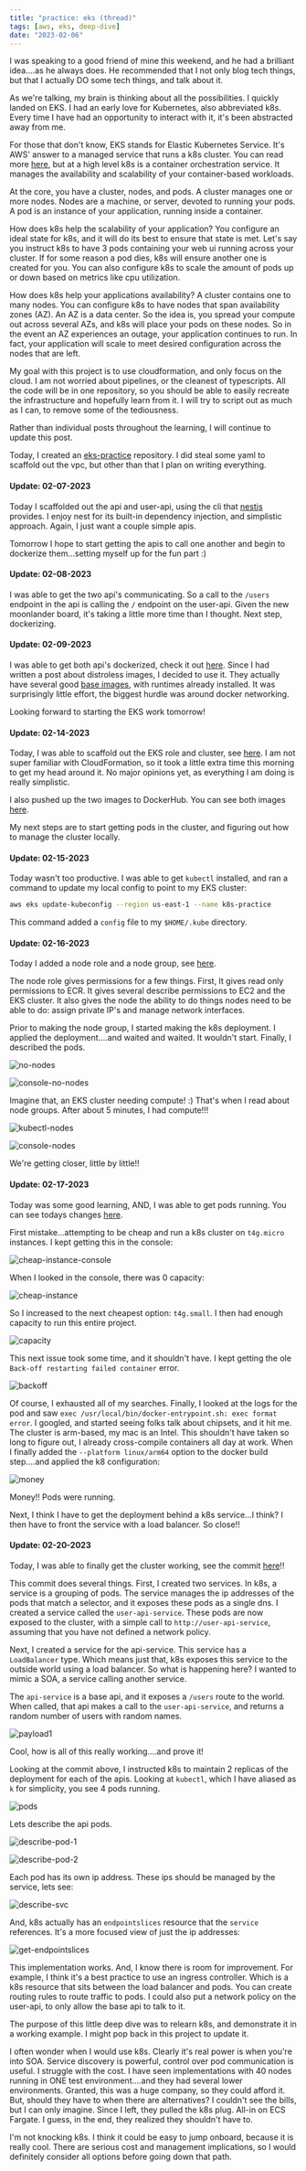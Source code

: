 ```yaml
---
title: "practice: eks (thread)"
tags: [aws, eks, deep-dive]
date: "2023-02-06"
---
```


I was speaking to a good friend of mine this weekend, and he had a brilliant idea....as he always does. He recommended that I not only blog tech things, but that I actually DO some tech things, and talk about it.

As we're talking, my brain is thinking about all the possibilities. I quickly landed on EKS. I had an early love for Kubernetes, also abbreviated k8s. Every time I have had an opportunity to interact with it, it's been abstracted away from me.

For those that don't know, EKS stands for Elastic Kubernetes Service. It's AWS' answer to a managed service that runs a k8s cluster. You can read more [here](https://aws.amazon.com/eks), but at a high level k8s is a container orchestration service. It manages the availability and scalability of your container-based workloads.

At the core, you have a cluster, nodes, and pods. A cluster manages one or more nodes. Nodes are a machine, or server, devoted to running your pods. A pod is an instance of your application, running inside a container.

How does k8s help the scalability of your application? You configure an ideal state for k8s, and it will do its best to ensure that state is met. Let's say you instruct k8s to have 3 pods containing your web ui running across your cluster. If for some reason a pod dies, k8s will ensure another one is created for you. You can also configure k8s to scale the amount of pods up or down based on metrics like cpu utilization.

How does k8s help your applications availability? A cluster contains one to many nodes. You can configure k8s to have nodes that span availability zones (AZ). An AZ is a data center. So the idea is, you spread your compute out across several AZs, and k8s will place your pods on these nodes. So in the event an AZ experiences an outage, your application continues to run. In fact, your application will scale to meet desired configuration across the nodes that are left.

My goal with this project is to use cloudformation, and only focus on the cloud. I am not worried about pipelines, or the cleanest of typescripts. All the code will be in one repository, so you should be able to easily recreate the infrastructure and hopefully learn from it. I will try to script out as much as I can, to remove some of the tediousness.

Rather than individual posts throughout the learning, I will continue to update this post.

Today, I created an [eks-practice](https://github.com/jamespgrant3/eks-practice) repository. I did steal some yaml to scaffold out the vpc, but other than that I plan on writing everything.

#### Update: 02-07-2023

Today I scaffolded out the api and user-api, using the cli that [nestjs](https://nestjs.com) provides. I enjoy nest for its built-in dependency injection, and simplistic approach. Again, I just want a couple simple apis.

Tomorrow I hope to start getting the apis to call one another and begin to dockerize them...setting myself up for the fun part :)

#### Update: 02-08-2023

I was able to get the two api's communicating. So a call to the `/users` endpoint in the api is calling the `/` endpoint on the user-api. Given the new moonlander board, it's taking a little more time than I thought. Next step, dockerizing.

#### Update: 02-09-2023

I was able to get both api's dockerized, check it out [here](https://github.com/jamespgrant3/eks-practice/commit/d4c8ca5a6503ececa0109fd8c338a7804d8b1c1c). Since I had written a post about distroless images, I decided to use it. They actually have several good [base images](https://github.com/GoogleContainerTools/distroless#what-images-are-available), with runtimes already installed. It was surprisingly little effort, the biggest hurdle was around docker networking.

Looking forward to starting the EKS work tomorrow!

#### Update: 02-14-2023

Today, I was able to scaffold out the EKS role and cluster, see [here](https://github.com/jamespgrant3/eks-practice/commit/d86f2908a7627c8d9753f5675460657c78709b7e). I am not super familiar with CloudFormation, so it took a little extra time this morning to get my head around it. No major opinions yet, as everything I am doing is really simplistic.

I also pushed up the two images to DockerHub. You can see both images [here](https://hub.docker.com/search?q=jamespgrant3).

My next steps are to start getting pods in the cluster, and figuring out how to manage the cluster locally.

#### Update: 02-15-2023

Today wasn't too productive. I was able to get `kubectl` installed, and ran a command to update my local config to point to my EKS cluster:

```sh
aws eks update-kubeconfig --region us-east-1 --name k8s-practice
```

This command added a `config` file to my `$HOME/.kube` directory.

#### Update: 02-16-2023

Today I added a node role and a node group, see [here](https://github.com/jamespgrant3/eks-practice/commit/77a297fe375bdd6c94b246d89d91fe6efb8c2f0).

The node role gives permissions for a few things. First, It gives read only permissions to ECR. It gives several describe permissions to EC2 and the EKS cluster. It also gives the node the ability to do things nodes need to be able to do: assign private IP's and manage network interfaces.

Prior to making the node group, I started making the k8s deployment. I applied the deployment....and waited and waited. It wouldn't start. Finally, I described the pods.

![no-nodes](/images/eks/no-nodes.png)

![console-no-nodes](/images/eks/console-no-nodes.png)

Imagine that, an EKS cluster needing compute! :) That's when I read about node groups. After about 5 minutes, I had compute!!!

![kubectl-nodes](/images/eks/kubectl-nodes.png)

![console-nodes](/images/eks/console-nodes.png)

We're getting closer, little by little!!

#### Update: 02-17-2023

Today was some good learning, AND, I was able to get pods running. You can see todays changes [here](https://github.com/jamespgrant3/eks-practice/commit/1b717d87cd70ff417012954fd5aa2bb066264f5e).

First mistake...attempting to be cheap and run a k8s cluster on `t4g.micro` instances. I kept getting this in the console:

![cheap-instance-console](/images/eks/cheap-instance-console.png)

When I looked in the console, there was 0 capacity:

![cheap-instance](/images/eks/cheap-instance.png)

So I increased to the next cheapest option: `t4g.small`. I then had enough capacity to run this entire project.

![capacity](/images/eks/capacity.png)

This next issue took some time, and it shouldn't have. I kept getting the ole `Back-off restarting failed container` error.

![backoff](/images/eks/backoff.png)

Of course, I exhausted all of my searches. Finally, I looked at the logs for the pod and saw `exec /usr/local/bin/docker-entrypoint.sh: exec format error`. I googled, and started seeing folks talk about chipsets, and it hit me. The cluster is arm-based, my mac is an Intel. This shouldn't have taken so long to figure out, I already cross-compile containers all day at work. When I finally added the `--platform linux/arm64` option to the docker build step....and applied the k8 configuration:

![money](/images/eks/money.png)

Money!! Pods were running.

Next, I think I have to get the deployment behind a k8s service...I think? I then have to front the service with a load balancer. So close!!

#### Update: 02-20-2023

Today, I was able to finally get the cluster working, see the commit [here](https://github.com/jamespgrant3/eks-practice/commit/a2b54cd3c5c6dce2d37be2bd1be566464e0aed4f)!!

This commit does several things. First, I created two services. In k8s, a service is a grouping of pods. The service manages the ip addresses of the pods that match a selector, and it exposes these pods as a single dns. I created a service called the `user-api-service`. These pods are now exposed to the cluster, with a simple call to `http://user-api-service`, assuming that you have not defined a network policy.

Next, I created a service for the api-service. This service has a `LoadBalancer` type. Which means just that, k8s exposes this service to the outside world using a load balancer. So what is happening here? I wanted to mimic a SOA, a service calling another service.

The `api-service` is a base api, and it exposes a `/users` route to the world. When called, that api makes a call to the `user-api-service`, and returns a random number of users with random names.

![payload1](/images/eks/payload.png)

Cool, how is all of this really working....and prove it!

Looking at the commit above, I instructed k8s to maintain 2 replicas of the deployment for each of the apis. Looking at `kubectl`, which I have aliased as `k` for simplicity, you see 4 pods running.

![pods](/images/eks/pods.png)

Lets describe the api pods.

![describe-pod-1](/images/eks/describe-pod-1.png)

![describe-pod-2](/images/eks/describe-pod-2.png)

Each pod has its own ip address. These ips should be managed by the service, lets see:

![describe-svc](/images/eks/describe-svc.png)

And, k8s actually has an `endpointslices` resource that the `service` references. It's a more focused view of just the ip addresses:

![get-endpointslices](/images/eks/get-endpointslices.png)

This implementation works. And, I know there is room for improvement. For example, I think it's a best practice to use an ingress controller. Which is a k8s resource that sits between the load balancer and pods. You can create routing rules to route traffic to pods. I could also put a network policy on the user-api, to only allow the base api to talk to it.

The purpose of this little deep dive was to relearn k8s, and demonstrate it in a working example. I might pop back in this project to update it.

I often wonder when I would use k8s. Clearly it's real power is when you're into SOA. Service discovery is powerful, control over pod communication is useful. I struggle with the cost. I have seen implementations with 40 nodes running in ONE test environment....and they had several lower environments. Granted, this was a huge company, so they could afford it. But, should they have to when there are alternatives? I couldn't see the bills, but I can only imagine. Since I left, they pulled the k8s plug. All-in on ECS Fargate. I guess, in the end, they realized they shouldn't have to.

I'm not knocking k8s. I think it could be easy to jump onboard, because it is really cool. There are serious cost and management implications, so I would definitely consider all options before going down that path.
